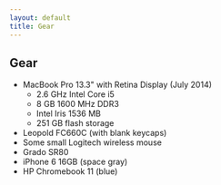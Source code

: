 ```yaml
---
layout: default
title: Gear
---
```


## Gear

- MacBook Pro 13.3" with Retina Display (July 2014)
  - 2.6 GHz Intel Core i5
  - 8 GB 1600 MHz DDR3
  - Intel Iris 1536 MB
  - 251 GB flash storage
- Leopold FC660C (with blank keycaps)
- Some small Logitech wireless mouse
- Grado SR80
- iPhone 6 16GB (space gray)
- HP Chromebook 11 (blue)
